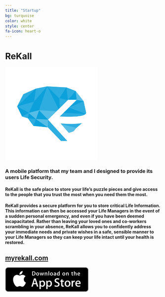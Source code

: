 ```yaml
---
title: "Startup"
bg: turquoise
color: white
style: center
fa-icon: heart-o 
---
```


# ReKall

<img class="roundrect" alt="photo" src="img/rekall.png" width="300">

### A mobile platform that my team and I designed to provide its users Life Security.

#### ReKall is the safe place to store your life’s puzzle pieces and give access to the people that you trust the most when you need them the most.

#### ReKall provides a secure platform for you to store critical Life Information. This information can then be accessed your Life Managers in the event of a sudden personal emergency, and even if you have been deemed incapacitated. Rather than leaving your loved ones and co-workers scrambling in your absence, ReKall allows you to confidently address your immediate needs and private wishes in a safe, sensible manner to your Life Managers so they can keep your life intact until your health is restored.


## <a href="https://myrekall.com">myrekall.com</a>
[<img src="img/app_store.svg">](http://apple.co/1GWPsXs)